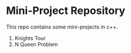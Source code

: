 # Mini-Project Repository
This repo contains some mini-projects in c++.
1. Knights Tour
2. N Queen Problem
